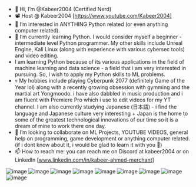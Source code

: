 - 👋 Hi, I’m @Kabeer2004 (Certified Nerd)
- 📽️ Host @ Kabeer2004 [https://www.youtube.com/Kabeer2004]
- 👀 I’m interested in ANYTHING Python related (or even anything computer related).
- 🌱 I’m currently learning Python. I would consider myself a beginner - intermediate level Python programmer. My other skills include Unreal Engine, Kali Linux (along with experience with various cybersec tools) and video editing.
- I am learning Python because of its various applications in the field of machine learning and data science - a field that i am very interested in pursuing. So, I wish to apply my Python skills to ML problems.
- 💀 My hobbies include playing Cyberpunk 2077 (definitely Game of the Year lol) along with a recently growing obsession with gymming and the martial art Yongmoodo. i have also dabbled in music production and i am fluent with Premiere Pro which i use to edit videos for my YT channel. I am also currently studying Japanese (日本語) - i find the language and Japanese culture very interesting + Japan is the home to some of the greatest technological innovations of our time so it is a dream of mine to work there one day.
- 💞️ I’m looking to collaborate on ML Projects, YOUTUBE VIDEOS, general help on programming, game development or anything computer related. (if i dont know about it, i would be glad to learn it with you 🙂)
- 📫 How to reach me: you can reach me on Discord at kabeer2004 or on LinkedIn [www.linkedin.com/in/kabeer-ahmed-merchant]

![image](https://github.com/Kabeer2004/Kabeer2004/assets/59280736/d7a3c7cd-ea0e-41f8-a5e3-53b309679577)
![image](https://github.com/Kabeer2004/Kabeer2004/assets/59280736/6aa19405-e215-4626-ae08-6dc8307a8ad4)
![image](https://github.com/Kabeer2004/Kabeer2004/assets/59280736/7f6d834f-cabd-48d7-a2f0-a5f7131baeae)
![image](https://github.com/Kabeer2004/Kabeer2004/assets/59280736/4b48fcfa-3aa6-4654-8ab7-7b7e2b3edb13)
![image](https://github.com/Kabeer2004/Kabeer2004/assets/59280736/2637f5d5-d1b5-44f6-9192-be7c333f1e92)
![image](https://github.com/Kabeer2004/Kabeer2004/assets/59280736/8bc2e0b0-13b2-464e-8db8-0972c6d7a7e3)
![image](https://github.com/Kabeer2004/Kabeer2004/assets/59280736/c1d9be81-65f4-4d06-b134-b5ade5c42874)
![image](https://github.com/Kabeer2004/Kabeer2004/assets/59280736/e0957af0-090f-47c7-9570-fe23a121ff4b)
![image](https://github.com/Kabeer2004/Kabeer2004/assets/59280736/78434a10-d16b-4ef6-b656-ca800b43775c)


<!---
Kabeer2004/Kabeer2004 is a ✨ special ✨ repository because its `README.md` (this file) appears on your GitHub profile.
You can click the Preview link to take a look at your changes.
--->
